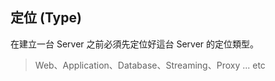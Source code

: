 ## 定位 (Type)

在建立一台 Server 之前必須先定位好這台 Server 的定位類型。
> Web、Application、Database、Streaming、Proxy ... etc
